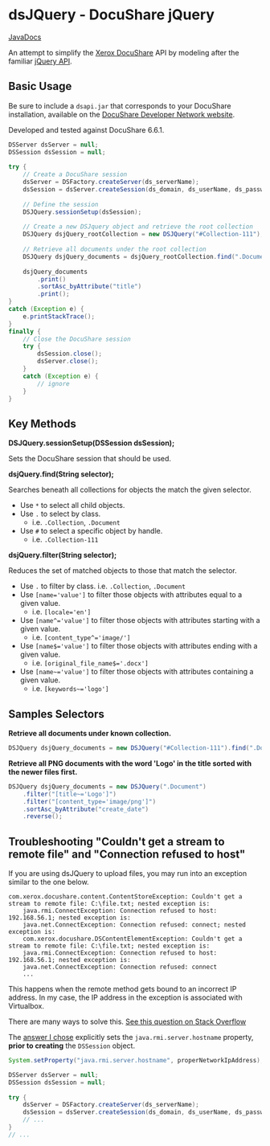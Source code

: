 # dsJQuery - DocuShare jQuery

[JavaDocs](https://cityssm.github.io/dsJQuery/)

An attempt to simplify the [Xerox DocuShare](https://www.docushare.com/) API by modeling after the familiar 
[jQuery API](http://api.jquery.com/).

## Basic Usage

Be sure to include a `dsapi.jar` that corresponds to your DocuShare installation,
available on the [DocuShare Developer Network website](https://docushare.xerox.com/dsdn/).

Developed and tested against DocuShare 6.6.1.

```java
DSServer dsServer = null;
DSSession dsSession = null;
	
try {
    // Create a DocuShare session
    dsServer = DSFactory.createServer(ds_serverName);
    dsSession = dsServer.createSession(ds_domain, ds_userName, ds_password);
    
    // Define the session
    DSJQuery.sessionSetup(dsSession);
    
    // Create a new DSJquery object and retrieve the root collection
    DSJQuery dsjQuery_rootCollection = new DSJQuery("#Collection-111");
    
    // Retrieve all documents under the root collection
    DSJQuery dsjQuery_documents = dsjQuery_rootCollection.find(".Document");
    
    dsjQuery_documents
        .print()
        .sortAsc_byAttribute("title")
        .print();	
}
catch (Exception e) {
    e.printStackTrace();
}
finally {
    // Close the DocuShare session
    try {
        dsSession.close();
        dsServer.close();
    }
    catch (Exception e) {
        // ignore
    }
}
```

## Key Methods

**DSJQuery.sessionSetup(DSSession dsSession);**

Sets the DocuShare session that should be used.

**dsjQuery.find(String selector);**

Searches beneath all collections for objects the match the given selector.

- Use `*` to select all child objects.
- Use `.` to select by class.
  - i.e. `.Collection`, `.Document`
- Use `#` to select a specific object by handle.
  - i.e. `.Collection-111`

**dsjQuery.filter(String selector);**

Reduces the set of matched objects to those that match the selector.

- Use `.` to filter by class.  i.e. `.Collection`, `.Document`
- Use `[name='value']` to filter those objects with attributes equal to a given value.
  - i.e. `[locale='en']`
- Use `[name^='value']` to filter those objects with attributes starting with a given value.
  - i.e. `[content_type^='image/']`
- Use `[name$='value']` to filter those objects with attributes ending with a given value.
  - i.e. `[original_file_name$='.docx']`
- Use `[name~='value']` to filter those objects with attributes containing a given value.
  - i.e. `[keywords~='logo']`

## Samples Selectors

**Retrieve all documents under known collection.**

```java
DSJQuery dsjQuery_documents = new DSJQuery("#Collection-111").find(".Document");
```
    
**Retrieve all PNG documents with the word 'Logo' in the title sorted with the newer files first.**

```java
DSJQuery dsjQuery_documents = new DSJQuery(".Document")
    .filter("[title~='Logo']")
    .filter("[content_type='image/png']")
    .sortAsc_byAttribute("create_date")
    .reverse();
```

## Troubleshooting "Couldn't get a stream to remote file" and "Connection refused to host"

If you are using dsJQuery to upload files, you may run into an exception similar to the one below.

```
com.xerox.docushare.content.ContentStoreException: Couldn't get a stream to remote file: C:\file.txt; nested exception is: 
	java.rmi.ConnectException: Connection refused to host: 192.168.56.1; nested exception is: 
	java.net.ConnectException: Connection refused: connect; nested exception is: 
	com.xerox.docushare.DSContentElementException: Couldn't get a stream to remote file: C:\file.txt; nested exception is: 
	java.rmi.ConnectException: Connection refused to host: 192.168.56.1; nested exception is: 
	java.net.ConnectException: Connection refused: connect
	...
```

This happens when the remote method gets bound to an incorrect IP address.
In my case, the IP address in the exception is associated with Virtualbox.

There are many ways to solve this.
[See this question on Stack Overflow](https://stackoverflow.com/q/15685686)

The [answer I chose](https://stackoverflow.com/a/28800991) explicitly sets the `java.rmi.server.hostname` property,
**prior to creating** the `DSSession` object.

```java
System.setProperty("java.rmi.server.hostname", properNetworkIpAddress);

DSServer dsServer = null;
DSSession dsSession = null;
	
try {
    dsServer = DSFactory.createServer(ds_serverName);
    dsSession = dsServer.createSession(ds_domain, ds_userName, ds_password);
    // ...
}
// ...
```
